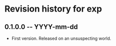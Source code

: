 # Revision history for exp

## 0.1.0.0  -- YYYY-mm-dd

* First version. Released on an unsuspecting world.
